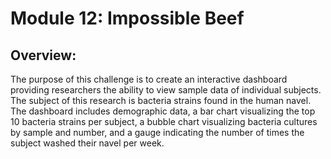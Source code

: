 # Module 12: Impossible Beef

## Overview:
The purpose of this challenge is to create an interactive dashboard providing researchers the ability to view sample data of individual  subjects.  The subject of this research is bacteria strains found in the human navel. The dashboard includes demographic data, a bar chart visualizing the top 10 bacteria strains per subject, a bubble chart visualizing bacteria cultures by sample and number, and a gauge indicating the number of times the subject washed their navel per week. 
